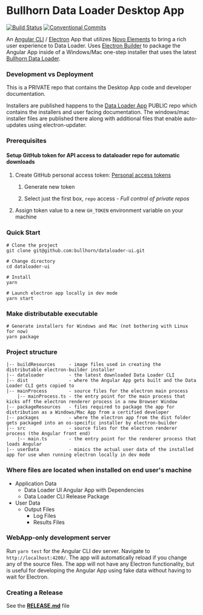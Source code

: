 # Bullhorn Data Loader Desktop App

[![Build Status](https://travis-ci.com/bullhorn/dataloader-ui.svg?token=Ta7yXSf1ut1W7VuGXTKA&branch=master)](https://travis-ci.com/bullhorn/dataloader-ui)
[![Conventional Commits](https://img.shields.io/badge/Conventional%20Commits-1.0.0-yellow.svg)](https://conventionalcommits.org)

An [Angular CLI](https://cli.angular.io/) / [Electron](https://electron.atom.io/) App that utilizes [Novo Elements](http://bullhorn.github.io/novo-elements/) to bring a rich user experience to Data Loader. Uses [Electron Builder](https://github.com/electron-userland/electron-builder) to package the Angular App inside of a Windows/Mac one-step installer that uses the latest [Bullhorn Data Loader](https://github.com/bullhorn/dataloader).

### Development vs Deployment

This is a PRIVATE repo that contains the Desktop App code and developer documentation.

Installers are published happens to the [Data Loader App](https://github.com/bullhorn/dataloader-app) PUBLIC repo
which contains the installers and user facing documentation.
The windows/mac installer files are published there along with additional files that enable auto-updates using electron-updater.

### Prerequisites

#### Setup GitHub token for API access to dataloader repo for automatic downloads

 1. Create GitHub personal access token: [Personal access tokens](https://github.com/settings/tokens)

    1. Generate new token
    
    2. Select just the first box, `repo` access - _Full control of private repos_
 
 2. Assign token value to a new `GH_TOKEN` environment variable on your machine

### Quick Start

```
# Clone the project
git clone git@github.com:bullhorn/dataloader-ui.git

# Change directory
cd dataloader-ui

# Install
yarn

# Launch electron app locally in dev mode
yarn start
```

### Make distributable executable

```
# Generate installers for Windows and Mac (not bothering with Linux for now)
yarn package
```

### Project structure

```
|-- buildResources     - image files used in creating the distributable electron-builder installer
|-- dataloader         - the latest downloaded Data Loader CLI
|-- dist               - where the Angular App gets built and the Data Loader CLI gets copied to
|-- mainProcess        - source files for the electron main process
    |-- mainProcess.ts - the entry point for the main process that kicks off the electron renderer process in a new Browser Window
|-- packageResources   - files required to package the app for distribution as a Windows/Mac App from a certified developer
|-- packages           - where the electron app from the dist folder gets packaged into an os-specific installer by electron-builder
|-- src                - source files for the electron renderer process (the Angular front end)
    |-- main.ts        - the entry point for the renderer process that loads Angular
|-- userData           - mimics the actual user data of the installed app for use when running electron locally in dev mode
```

### Where files are located when installed on end user's machine

 * Application Data
   * Data Loader UI Angular App with Dependencies
   * Data Loader CLI Release Package
 * User Data
   * Output Files
     * Log Files
     * Results Files

### WebApp-only development server

Run `yarn test` for the Angular CLI dev server. Navigate to `http://localhost:4200/`. 
The app will automatically reload if you change any of the source files. 
The app will not have any Electron functionality, but is useful for developing the Angular App using fake data without having to wait for Electron.

### Creating a Release

See the **[RELEASE.md](RELEASE.md)** file

